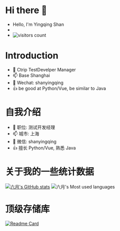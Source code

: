 # Hi there 👋
- Hello, I'm Yingqing Shan
- 
- ![visitors count](https://visitors-by-url-pls-dont-use-this-in-your-repo.vercel.app/`462548187`-github-readme)

# Introduction
- 🔭 Ctrip TestDevelper Manager
- 📫 Base Shanghai
- 💬 Wechat: shanyingqing
- 👍 be good at Python/Vue, be similar to Java


# 自我介绍
- 🔭 职位: 测试开发经理
- 📫 城市: 上海
- 💬 微信: shanyingqing
- 👍 擅长 Python/Vue, 熟悉 Java

# 关于我的一些统计数据
[![六月's GitHub stats](https://github-readme-stats.vercel.app/api?username=462548187&show_icons=true&theme=radical)](https://github.com/anuraghazra/github-readme-stats)
![六月's Most used languages](https://github-readme-stats.vercel.app/api/top-langs/?username=462548187&layout=compact&theme=dark&langs_count=8)

# 顶级存储库
[![Readme Card](https://github-readme-stats.vercel.app/api/pin/?username=462548187&repo=fastApiFramework)](https://github.com/462548187/fastApiFramework)
